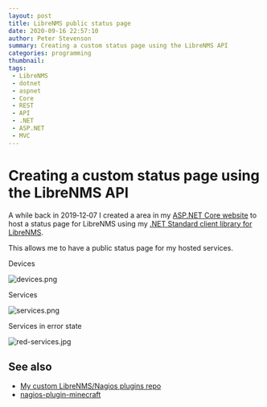 ```yaml
---
layout: post
title: LibreNMS public status page
date: 2020-09-16 22:57:10
author: Peter Stevenson
summary: Creating a custom status page using the LibreNMS API
categories: programming
thumbnail:
tags:
 - LibreNMS
 - dotnet
 - aspnet
 - Core
 - REST
 - API
 - .NET
 - ASP.NET
 - MVC
---
```


# Creating a custom status page using the LibreNMS API

A while back in 2019‑12‑07 I created a area in my [ASP.NET Core website](https://bitbucket.org/2E0PGS/core) to host a status page for LibreNMS using my [.NET Standard client library for LibreNMS](https://bitbucket.org/2E0PGS/librenms-client).

This allows me to have a public status page for my hosted services.

Devices

![devices.png](/blog/assets/2020-09-16/devices.png)

Services

![services.png](/blog/assets/2020-09-16/services.png)

Services in error state

![red-services.jpg](/blog/assets/2020-09-16/red-services.jpg)

## See also

* [My custom LibreNMS/Nagios plugins repo](https://bitbucket.org/2E0PGS/nagios-plugins)
* [nagios-plugin-minecraft](https://github.com/2E0PGS/nagios-plugin-minecraft)